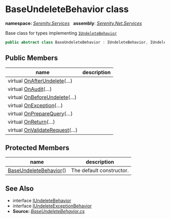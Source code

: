 # BaseUndeleteBehavior class
**namespace:** *[Serenity.Services](../README.md#serenity.services-namespace)*   **assembly**: *[Serenity.Net.Services](../README.md)*

Base class for types implementing [`IUndeleteBehavior`](IUndeleteBehavior.md)

```csharp
public abstract class BaseUndeleteBehavior : IUndeleteBehavior, IUndeleteExceptionBehavior
```

## Public Members

| name | description |
| --- | --- |
| virtual [OnAfterUndelete](BaseUndeleteBehavior/OnAfterUndelete.md)(…) |  |
| virtual [OnAudit](BaseUndeleteBehavior/OnAudit.md)(…) |  |
| virtual [OnBeforeUndelete](BaseUndeleteBehavior/OnBeforeUndelete.md)(…) |  |
| virtual [OnException](BaseUndeleteBehavior/OnException.md)(…) |  |
| virtual [OnPrepareQuery](BaseUndeleteBehavior/OnPrepareQuery.md)(…) |  |
| virtual [OnReturn](BaseUndeleteBehavior/OnReturn.md)(…) |  |
| virtual [OnValidateRequest](BaseUndeleteBehavior/OnValidateRequest.md)(…) |  |

## Protected Members

| name | description |
| --- | --- |
| [BaseUndeleteBehavior](BaseUndeleteBehavior/BaseUndeleteBehavior.md)() | The default constructor. |

## See Also

* interface [IUndeleteBehavior](IUndeleteBehavior.md)
* interface [IUndeleteExceptionBehavior](IUndeleteExceptionBehavior.md)
* **Source:** *[BaseUndeleteBehavior.cs](https://github.com/serenity-is/Serenity/blob/master/src/Serenity.Net.Services/RequestHandlers/Undelete/BaseUndeleteBehavior.cs)*